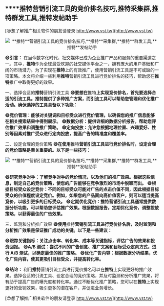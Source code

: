 ## ****推特**营销引流工具的竞价排名技巧,**推特**采集群,**推特**群发工具,**推特**发帖助手**

[😍想了解推广相关软件的朋友请登录 http://www.vst.tw](http://www.vst.tw)

 <center><img src="https://vst.tw/MP4/tuiguang/png/7.png" alt="**推特**营销引流工具的竞价排名技巧,**推特**采集群,**推特**群发工具,**推特**发帖助手"></center>

**😄引言：**
在当今数字化时代，社交媒体已成为企业推广产品和服务的重要渠道之一。其中，**推特**作为全球最受欢迎的社交媒体平台之一，拥有庞大的用户基础和广阔的市场潜力。为了实现在**推特**上的有效推广，使用营销引流工具是不可或缺的一项策略。本文将介绍一些利用**推特**营销引流工具进行竞价排名的技巧，帮助您在**推特**推广中取得更好的效果。

一、选择合适的**推特**营销引流工具
**😄要想在**推特**上实现竞价排名，首先要选择合适的引流工具。**推特**提供了多种推广方案，而引流工具可以帮助您管理和优化推广活动。确保选择的工具具备以下功能：**

**😄竞价管理：能够对关键词和目标受众进行竞价管理，以确保您的推广信息能够在相关搜索结果中得到展示。**
**😄数据分析：提供详细的数据分析报告，帮助您评估推广效果和调整推广策略。**
**😄定向投放：允许您根据地理位置、兴趣爱好、性别等因素对推广受众进行定向投放，提高广告的精准度和覆盖率。**

二、设定合理的竞价策略
**😄在使用**推特**营销引流工具进行竞价排名时，设定合理的竞价策略是至关重要的。以下是一些技巧：**

 <center><img src="https://vst.tw/MP4/tuiguang/png/5.png" alt="**推特**营销引流工具的竞价排名技巧,**推特**采集群,**推特**群发工具,**推特**发帖助手"></center>

**😄研究竞争对手：了解竞争对手的竞价情况，以及他们的推广效果。根据这些信息，制定自己的竞价策略，使您的广告能够在竞争激烈的市场中脱颖而出。**
**😄根据目标受众设定竞价：不同的目标受众可能对广告的点击价值不同，因此根据目标受众的价值程度设定竞价。例如，如果您的产品面向高价值客户，则可以适当提高竞价，以吸引更多的目标受众。**
**😄定期优化竞价：**推特**营销引流工具通常提供数据分析功能，可以帮助您评估推广效果。根据数据报告，定期优化竞价，调整投放策略，以获得最佳的广告效果。**

三、监测和分析推广效果
**😄使用**推特**营销引流工具进行竞价排名后，及时监测和分析推广效果是保证推广成功的关键。以下是一些建议：**

**😄跟踪关键指标：关注点击率、转化率、成本等关键指标，评估广告的效果和投资回报。**
**😄A/B 测试：尝试不同的广告创意、推广文案和目标受众定向方式，进行 A/B 测试，以确定最佳的推广策略。**
**😄优化广告内容：根据数据分析结果，优化广告内容，使其更吸引目标受众，并提高转化率。**

**😄结论：**
利用**推特**营销引流工具进行竞价排名可以在**推特**上实现更好的推广效果。选择合适的引流工具、设定合理的竞价策略，并及时监测和分析推广效果，将有助于提高广告的曝光度和转化率。通过不断优化推广策略，您可以在**推特**上实现更好的营销效果，吸引更多的潜在客户，并促进业务增长。

[😍想了解推广相关软件的朋友请登录 http://www.vst.tw](http://www.vst.tw)



